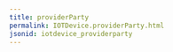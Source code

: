 ```yaml
---
title: providerParty
permalink: IOTDevice.providerParty.html
jsonid: iotdevice_providerparty
---
```

